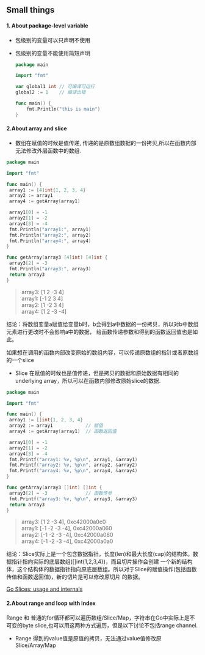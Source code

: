 ## Small things

#### 1. About package-level variable

  - 包级别的变量可以只声明不使用
  - 包级别的变量不能使用简短声明
  
    ```go
    package main
    
    import "fmt"
    
    var global1 int // 可编译可运行
    global2 := 1	// 编译出错
    
    func main() {
    	fmt.Println("this is main")
    }
    
    ```



#### 2.About array and slice
   
   - 数组在赋值的时候是值传递, 传递的是原数组数据的一份拷贝,所以在函数内部无法修改外层函数中的数组.
   ```go
package main

import "fmt"

func main() {
	array1 := [4]int{1, 2, 3, 4}
	array2 := array1
	array4 := getArray(array1)

	array1[0] = -1
	array2[1] = -2
	array4[3] = -4
	fmt.Println("array1:", array1)
	fmt.Println("array2:", array2)
	fmt.Println("array4:", array4)
}

func getArray(array3 [4]int) [4]int {
	array3[2] = -3
	fmt.Println("array3:", array3)
	return array3
}
   ```
   > array3: [1 2 -3 4]\
     array1: [-1 2 3 4]\
     array2: [1 -2 3 4]\
     array4: [1 2 -3 -4]
   
   结论：将数组变量a赋值给变量b时，b会得到a中数据的一份拷贝，所以对b中数组元素进行更改时不会影响a中的数据，
给函数传递参数和得到的函数返回值也是如此。

如果想在调用的函数内部改变原始的数组内容，可以传递原数组的指针或者原数组的一个slice


   - Slice 在赋值的时候也是值传递，但是拷贝的数据和原始数据有相同的underlying array，所以可以在函数内部修改原始slice的数据.
   
   ```go
   package main
   
   import "fmt"
   
   func main() {
   	array1 := []int{1, 2, 3, 4}
   	array2 := array1			// 赋值
   	array4 := getArray(array1)	// 函数返回值
   
   	array1[0] = -1
   	array2[1] = -2
   	array4[3] = -4
   	fmt.Printf("array1: %v, %p\n", array1, &array1)
   	fmt.Printf("array2: %v, %p\n", array2, &array2)
   	fmt.Printf("array4: %v, %p\n", array4, &array4)
   }
   
   func getArray(array3 []int) []int {
   	array3[2] = -3				// 函数传参
   	fmt.Printf("array3: %v, %p\n", array3, &array3)
   	return array3
   }
   ```
   > array3: [1 2 -3 4], 0xc42000a0c0\
     array1: [-1 -2 -3 -4], 0xc42000a060\
     array2: [-1 -2 -3 -4], 0xc42000a080\
     array4: [-1 -2 -3 -4], 0xc42000a0a0
     
   结论：Slice实际上是一个包含数据指针，长度(len)和最大长度(cap)的结构体。数据指针指向实际的底层数组([]int{1,2,3,4})，而且切片操作会创建
一个新的结构体，这个结构体的数据指针指向原底层数组。所以对于Slice的赋值操作(包括函数传值和函数返回值)，新的切片是可以修改原切片
的数据。

[Go Slices: usage and internals](https://blog.golang.org/go-slices-usage-and-internals)

#### 2.About range and loop with index
Range 和 普通的for循环都可以遍历数组/Slice/Map，字符串在Go中实际上是不可变的byte slice,也可以用这两种方式遍历，但是以下讨论不包括range channel.

  - Range 得到的value值是原值的拷贝，无法通过value值修改原Slice/Array/Map


